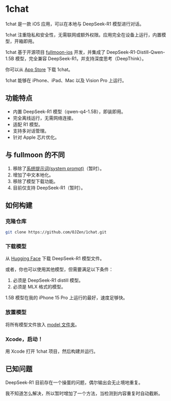 # 1chat  

1chat 是一款 iOS 应用，可以在本地与 DeepSeek-R1 模型进行对话。  

1chat 注重隐私和安全性，无需联网或额外权限。应用完全在设备上运行，内置模型，开箱即用。  

1chat 基于开源项目 [fullmoon-ios](https://github.com/mainframecomputer/fullmoon-ios) 开发，并集成了 DeepSeek-R1-Distill-Qwen-1.5B 模型，完全兼容 DeepSeek-R1，并支持深度思考（DeepThink）。  

你可以从 [App Store](https://apps.apple.com/us/app/id6741682608) 下载 1chat。  

1chat 能够在 iPhone、iPad、Mac 以及 Vision Pro 上运行。

## 功能特点  

- 内置 DeepSeek-R1 模型（qwen-q4-1.5B），即装即用。  
- 完全离线运行，无需网络连接。  
- 适配 R1 模型。  
- 支持多对话管理。  
- 针对 Apple 芯片优化。  

## 与 fullmoon 的不同  

1. 移除了[系统提示词(system prompt)](https://github.com/deepseek-ai/DeepSeek-R1?tab=readme-ov-file#usage-recommendations)（暂时）。  
2. 增加了中文本地化。  
3. 移除了模型下载功能。  
4. 目前仅支持 DeepSeek-R1（暂时）。  

## 如何构建  

### 克隆仓库  

```sh  
git clone https://github.com/OJZen/1chat.git  
```

### 下载模型  

从 [Hugging Face](https://huggingface.co/mlx-community/deepseek-r1-distill-qwen-1.5b) 下载 DeepSeek-R1 模型文件。  

或者，你也可以使用其他模型，但需要满足以下条件：  

1. 必须是 DeepSeek-R1 distill 模型。  
2. 必须是 MLX 格式的模型。  

1.5B 模型在我的 iPhone 15 Pro 上运行的最好，速度足够快。  

### 放置模型  

将所有模型文件放入 [model 文件夹](model)。  

### Xcode，启动！

用 Xcode 打开 1chat 项目，然后构建并运行。  

## 已知问题  

DeepSeek-R1 目前存在一个操蛋的问题，偶尔输出会无止境地重复。  

我不知道怎么解决，所以暂时增加了一个方法，当检测到内容重复时自动截断。
